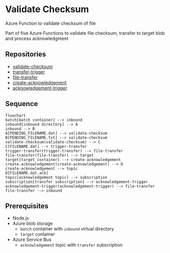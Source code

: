 # Validate Checksum
Azure Function to validate checksum of file

Part of five Azure Functions to validate file checksum, transfer to target blob and process acknowledgment

## Repositories
- [validate-checksum](https://github.com/johnwatson484/validate-checksum)
- [transfer-trigger](https://github.com/johnwatson484/transfer-trigger)
- [file-transfer](https://github.com/johnwatson484/file-transfer)
- [create-acknowledgement](https://github.com/johnwatson484/create-acknowledgement)
- [acknowledgement-trigger](https://github.com/johnwatson484/acknowledgement-trigger)

## Sequence

```mermaid
flowchart
batch[batch container] --> inbound
inbound[inbound directory] --> A
inbound --> B
A[PENDING_FILENAME.dat] --> validate-checksum
B[PENDING_FILENAME.txt] --> validate-checksum
validate-checksum(validate-checksum) --> C
C[FILENAME.dat] --> trigger-transfer
trigger-transfer(trigger-transfer) --> file-transfer
file-transfer(file-transfer) --> target
target[target container] --> create-acknowledgement
create-acknowledgement(create-acknowledgement) --> D
create-acknowledgement --> topic
D[FILENAME.dat.ack]
topic[acknowledgement topic] --> subscription
subscription[transfer subscription] --> acknowledgement-trigger
acknowledgement-trigger(acknowledgement-trigger) --> file-transfer
file-transfer --> inbound
```

## Prerequisites
- Node.js
- Azure blob storage
  - `batch` container with `inbound` virtual directory
  - `target` container
- Azure Service Bus
  - `acknowledgement` topic with `transfer` subscription

